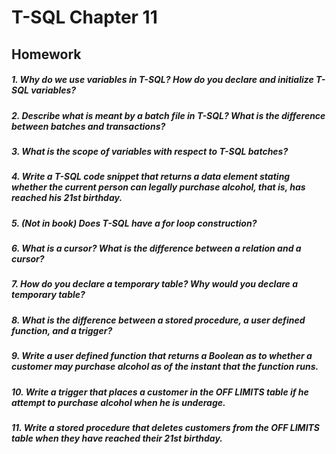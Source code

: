 # T-SQL Chapter 11
## Homework

##### 1. Why do we use variables in T-SQL? How do you declare and initialize T-SQL variables?

##### 2. Describe what is meant by a batch file in T-SQL? What is the difference between batches and transactions?

##### 3. What is the scope of variables with respect to T-SQL batches?

##### 4. Write a T-SQL code snippet that returns a data element stating whether the current person can legally purchase alcohol, that is, has reached his 21st birthday.

##### 5. (Not in book) Does T-SQL have a for loop construction?

##### 6. What is a cursor? What is the difference between a relation and a cursor?

##### 7. How do you declare a temporary table? Why would you declare a temporary table?

##### 8. What is the difference between a stored procedure, a user defined function, and a trigger?

##### 9. Write a user defined function that returns a Boolean as to whether a customer may purchase alcohol as of the instant that the function runs.

##### 10. Write a trigger that places a customer in the OFF LIMITS table if he attempt to purchase alcohol when he is underage.

##### 11. Write a stored procedure that deletes customers from the OFF LIMITS table when they have reached their 21st birthday.

